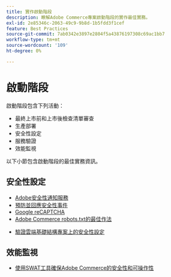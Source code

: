 ```yaml
---
title: 實作啟動階段
description: 瞭解Adobe Commerce專案啟動階段的實作最佳實務。
exl-id: 2e85346c-2063-49c9-9b8d-1b5fdd3f1cef
feature: Best Practices
source-git-commit: 7ab0342e3897e2804f5a43876197308c69ac1bb7
workflow-type: tm+mt
source-wordcount: '109'
ht-degree: 0%

---
```


# 啟動階段

啟動階段包含下列活動：

- 最終上市前和上市後檢查清單審查
- 生產部署
- 安全性設定
- 服務驗證
- 效能監視

以下小節包含啟動階段的最佳實務資訊。

## 安全性設定

- [Adobe安全性通知服務&#x200B;](https://www.adobe.com/subscription/adbeSecurityNotifications.html)
- [預防並回應安全性事件](prevent-respond-security-incident.md)
- [Google reCAPTCHA](https://experienceleague.adobe.com/docs/commerce-admin/systems/security/captcha/security-google-recaptcha.html)
- [Adobe Commerce robots.txt&#x200B;的最佳作法](robots-txt.md)
<!-- - [Install the latest security patches](https://helpx.adobe.com/security/products/magento/apsb22-12.html) - CTAG deck -->
- [驗證雲端基礎結構專案上的安全性設定](https://experienceleague.adobe.com/docs/commerce-cloud-service/user-guide/launch/checklist.html)

## 效能監視

- [使用SWAT工具確保Adobe Commerce的安全性和可操作性](../../../tools/site-wide-analysis-tool/intro.md#integrations-with-other-adobe-commerce-support-tools)
